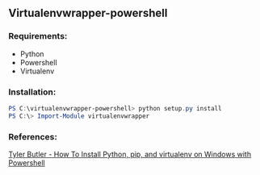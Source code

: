 ## Virtualenvwrapper-powershell

### Requirements:

* Python
* Powershell
* Virtualenv

### Installation:

```powershell
PS C:\virtualenvwrapper-powershell> python setup.py install
PS C:\> Import-Module virtualenvwrapper
```

### References:

[Tyler Butler - How To Install Python, pip, and virtualenv on Windows with Powershell](http://www.tylerbutler.com/2012/05/how-to-install-python-pip-and-virtualenv-on-windows-with-powershell/)

